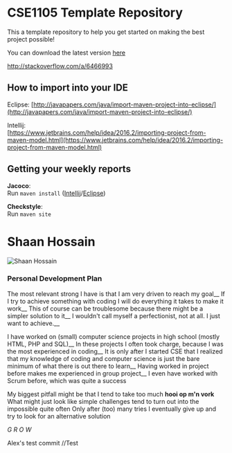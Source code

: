 # CSE1105 Template Repository

This a template repository to help you get started on making the best project possible!

You can download the latest version [here](https://github.com/SERG-Delft/TI1216/releases)

http://stackoverflow.com/a/6466993

## How to import into your IDE

Eclipse:
[http://javapapers.com/java/import-maven-project-into-eclipse/](http://javapapers.com/java/import-maven-project-into-eclipse/)

Intellij:  
[https://www.jetbrains.com/help/idea/2016.2/importing-project-from-maven-model.html](https://www.jetbrains.com/help/idea/2016.2/importing-project-from-maven-model.html)

## Getting your weekly reports

**Jacoco**:  
Run `maven install` ([Intellij](https://www.jetbrains.com/help/idea/2016.3/getting-started-with-maven.html#execute_maven_goal)/[Eclipse](http://imgur.com/a/6q7pV))

**Checkstyle**:  
Run `maven site`


# Shaan Hossain
![Shaan Hossain](https://lh3.googleusercontent.com/F5hhz2boXXY4e9PSUTkVLlaBLswFUdcCgQWAl1R9HPAwxtTGYgTwrqKOTiWuUzVbZ85I0xTY4H0V1lLPdg9D=w1920-h937-rw)
### Personal Development Plan

The most relevant strong I have is that I am very driven to reach my goal__
If I try to achieve something with coding I will do everything it takes to make it work__
This of course can be troublesome because there might be a simpler solution to it__
I wouldn't call myself a perfectionist, not at all. I just want to achieve.__

I have worked on (small) computer science projects in high school (mostly HTML, PHP and SQL)__
In these projects I often took charge, because I was the most experienced in coding__
It is only after I started CSE that I realized that my knowledge of coding and computer science is just the bare minimum of what there is out there to learn__
Having worked in project before makes me experienced in group project__
I even have worked with Scrum before, which was quite a success

My biggest pitfall might be that I tend to take too much **hooi op m'n vork**
What might just look like simple challenges tend to turn out into the impossible quite often
Only after (too) many tries I eventually give up and try to look for an alternative solution

*G*
*R*
*O*
*W*

Alex's test commit
<picture>
<personal dev plan> //Test
